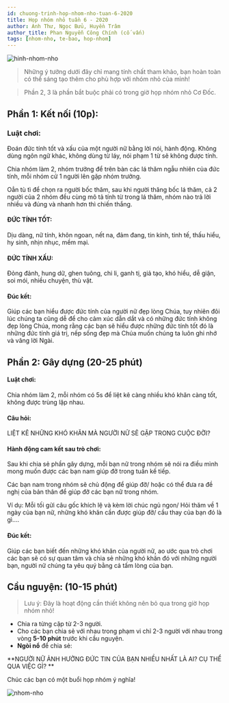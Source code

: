 ```yaml
---
id: chuong-trinh-hop-nhom-nho-tuan-6-2020
title: Họp nhóm nhỏ tuần 6 - 2020
author: Anh Thư, Ngọc Bửu, Huyền Trâm
author_title: Phan Nguyễn Công Chính (cố vấn)
tags: [nhom-nho, te-bao, hop-nhom]
---
```


![hinh-nhom-nho](https://images.unsplash.com/photo-1529156069898-49953e39b3ac?ixlib=rb-1.2.1&ixid=eyJhcHBfaWQiOjEyMDd9&auto=format&fit=crop&w=3289&q=80)

> Những ý tưởng dưới đây chỉ mang tính chất tham khảo, bạn hoàn toàn có thể sáng tạo thêm cho phù hợp với nhóm nhỏ của mình!

> Phần 2, 3 là phần bắt buộc phải có trong giờ họp nhóm nhỏ Cơ Đốc.

## Phần 1: Kết nối (10p):

### Luật chơi:  

Đoán đức tính tốt và xấu của một người nữ bằng lời nói, hành động. Không dùng ngôn ngữ khác, không dùng từ láy, nói phạm 1 từ sẽ không được tính. 

Chia nhóm làm 2, nhóm trưởng để trên bàn các lá thăm ngẫu nhiên của đức tính, mỗi nhóm cử 1 người lên gặp nhóm trưởng. 

Oẳn tù tì để chọn ra người bốc thăm, sau khi người thăng bốc lá thăm, cả 2 người của 2 nhóm đều cùng mô tả tính từ trong lá thăm, nhóm nào trả lời nhiều và đúng và nhanh hơn thì chiến thắng. 

#### ĐỨC TÍNH TỐT:  

Dịu dàng, nữ tính, khôn ngoan, nết na, đảm đang, tin kính, tinh tế, thấu hiểu, hy sinh, nhịn nhục, mềm mại.  

#### ĐỨC TÍNH XẤU:  

Đỏng đảnh, hung dữ, ghen tuông, chi li, ganh tị, giả tạo, khó hiểu, dễ giận, soi mói, nhiều chuyện, thù vặt. 

#### Đúc kết:  

Giúp các bạn hiểu được đức tính của người nữ đẹp lòng Chúa, tuy nhiên đôi lúc chúng ta cũng dễ để cho cảm xúc dẫn dắt và có những đức tính không đẹp lòng Chúa, mong rằng các bạn sẽ hiểu được những đức tính tốt đó là những đức tính giá trị, nếp sống đẹp mà Chúa muốn chúng ta luôn ghi nhớ và vâng lời Ngài. 
  
## Phần 2: Gây dựng (20-25 phút)

#### Luật chơi:  

Chia nhóm làm 2, mỗi nhóm có 5s để liệt kê càng nhiều khó khăn càng tốt, không được trùng lặp nhau. 

#### Câu hỏi: 

LIỆT KÊ NHỮNG KHÓ KHĂN MÀ NGƯỜI NỮ SẼ GẶP TRONG CUỘC ĐỜI?  

#### Hành động cam kết sau trò chơi:  

Sau khi chia sẻ phần gây dựng, mỗi bạn nữ trong nhóm sẽ nói ra điều mình mong muốn được các bạn nam giúp đỡ trong tuần kế tiếp. 

Các bạn nam trong nhóm sẽ chủ động để giúp đỡ/ hoặc có thể đưa ra đề nghị của bản thân để giúp đỡ các bạn nữ trong nhóm. 

Ví dụ: Mỗi tối gửi câu gốc khích lệ và kèm lời chúc ngủ ngon/ Hỏi thăm về 1 ngày của bạn nữ, những khó khăn cần được giúp đỡ/ cầu thay của bạn đó là gì…. 

#### Đúc kết: 

Giúp các bạn biết đến những khó khăn của người nữ, ao ước qua trò chơi các bạn sẽ có sự quan tâm và chia sẻ những khó khăn đó với những người bạn, người nữ chúng ta yêu quý bằng cả tấm lòng của bạn. 


## Cầu nguyện: (10-15 phút)

> Lưu ý: Đây là hoạt động cần thiết không nên bỏ qua trong giờ họp nhóm nhỏ!

- Chia ra từng cặp từ 2-3 người.
- Cho các bạn chia sẻ với nhau trong phạm vi chỉ 2-3 người với nhau trong vòng **5-10 phút** trước khi cầu nguyện.
- **Ngòi nổ** để chia sẻ:

**NGƯỜI NỮ ẢNH HƯỞNG ĐỨC TIN CỦA BẠN NHIỀU NHẤT LÀ AI? CỤ THỂ QUA VIỆC GÌ? **


Chúc các bạn có một buổi họp nhóm ý nghĩa!

![nhom-nho](https://i.imgur.com/lpnU3vQ.jpg)